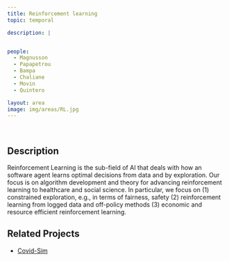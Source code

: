 ```yaml
---
title: Reinforcement learning
topic: temporal

description: |


people:
  - Magnusson
  - Papapetrou
  - Bampa
  - Chaliane
  - Movin
  - Quintero

layout: area
image: img/areas/RL.jpg
---
```


<br>

## Description

Reinforcement Learning is the sub-field of AI that deals with how an software agent learns optimal decisions from data and by exploration.  Our focus is on algorithm development and theory for advancing reinforcement learning to healthcare and social science. In particular, we focus on (1) constrained exploration, e.g., in terms of fairness, safety (2) reinforcement learning from logged data and off-policy methods (3) economic and resource efficient reinforcement learning. 

## Related Projects

- [Covid-Sim](../projects/covid.html)
